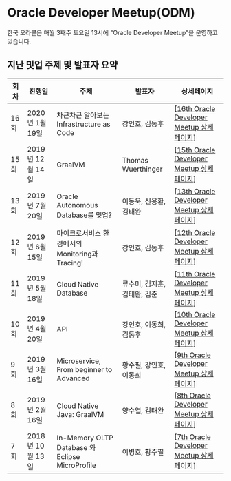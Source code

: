 # Oracle Developer Meetup(ODM)

한국 오라클은 매월 3째주 토요일 13시에 "Oracle Developer Meetup"을 운영하고 있습니다. 

## 지난 밋업 주제 및 발표자 요약

|회차|진행일|주제|발표자|상세페이지|
|--|--|--|--|--|
|16회|2020년 1월 19일|차근차근 알아보는 Infrastructure as Code|강인호, 김동후|[[16th Oracle Developer Meetup  상세  페이지](./202001-016th-meetup.md)]|
|15회|2019년 12월 14일|GraalVM|Thomas Wuerthinger|[[15th Oracle Developer Meetup  상세  페이지](./201912-015th-meetup.md)]|
|13회|2019년 7월 20일|Oracle Autonomous Database를 밋업?|이동욱, 신용환, 김태완|[[13th Oracle Developer Meetup 상세 페이지](./201907-013th-meetup.md)]|
|12회|2019년 6월 15일|마이크로서비스 환경에서의 Monitoring과 Tracing!|강인호, 김동후|[[12th Oracle Developer Meetup 상세 페이지](./201906-012th-meetup.md)]|
|11회|2019년 5월 18일|Cloud Native Database|류수미, 김지훈, 김태완, 김준|[[11th Oracle Developer Meetup 상세 페이지](./201905-011th-meetup.md)]|
|10회|2019년 4월 20일|API|강인호, 이동희, 김동후|[[10th Oracle Developer Meetup 상세 페이지](./201904-010th-meetup.md)]|
|9회|2019년 3월 16일|Microservice, From beginner to Advanced|황주필, 강인호, 이동희|[[9th Oracle Developer Meetup 상세 페이지](./201903-009th-meetup.md)]|
|8회|2019년 2월 16일|Cloud Native Java: GraalVM|양수열, 김태완|[[8th Oracle Developer Meetup  상세  페이지](./201902-008th-meetup.md)]|
|7회|2018년 10월 13일|In-Memory OLTP Database 와 Eclipse MicroProfile|이병호, 황주필|[[7th Oracle Developer Meetup  상세  페이지](./201810-007th-meetup.md)]|
